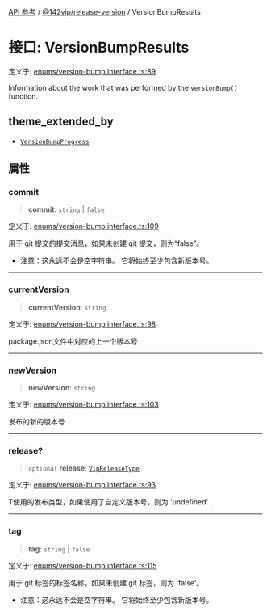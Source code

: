 [API 参考](../../../index.md) / [@142vip/release-version](../index.md) / VersionBumpResults

# 接口: VersionBumpResults

定义于: [enums/version-bump.interface.ts:89](https://github.com/142vip/core-x/blob/bdff6769b69266ddfe7392709afaa643b39c00f4/packages/release-version/src/enums/version-bump.interface.ts#L89)

Information about the work that was performed by the `versionBump()` function.

## theme_extended_by

- [`VersionBumpProgress`](VersionBumpProgress.md)

## 属性

### commit

> **commit**: `string` \| `false`

定义于: [enums/version-bump.interface.ts:109](https://github.com/142vip/core-x/blob/bdff6769b69266ddfe7392709afaa643b39c00f4/packages/release-version/src/enums/version-bump.interface.ts#L109)

用于 git 提交的提交消息，如果未创建 git 提交，则为“false”。
- 注意：这永远不会是空字符串。 它将始终至少包含新版本号。

***

### currentVersion

> **currentVersion**: `string`

定义于: [enums/version-bump.interface.ts:98](https://github.com/142vip/core-x/blob/bdff6769b69266ddfe7392709afaa643b39c00f4/packages/release-version/src/enums/version-bump.interface.ts#L98)

package.json文件中对应的上一个版本号

***

### newVersion

> **newVersion**: `string`

定义于: [enums/version-bump.interface.ts:103](https://github.com/142vip/core-x/blob/bdff6769b69266ddfe7392709afaa643b39c00f4/packages/release-version/src/enums/version-bump.interface.ts#L103)

发布的新的版本号

***

### release?

> `optional` **release**: [`VipReleaseType`](../../utils/type-aliases/VipReleaseType.md)

定义于: [enums/version-bump.interface.ts:93](https://github.com/142vip/core-x/blob/bdff6769b69266ddfe7392709afaa643b39c00f4/packages/release-version/src/enums/version-bump.interface.ts#L93)

T使用的发布类型，如果使用了自定义版本号，则为 'undefined' .

***

### tag

> **tag**: `string` \| `false`

定义于: [enums/version-bump.interface.ts:115](https://github.com/142vip/core-x/blob/bdff6769b69266ddfe7392709afaa643b39c00f4/packages/release-version/src/enums/version-bump.interface.ts#L115)

用于 git 标签的标签名称，如果未创建 git 标签，则为 'false'。
- 注意：这永远不会是空字符串。 它将始终至少包含新版本号。
